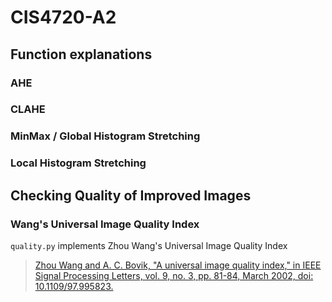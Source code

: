 # CIS4720-A2

## Function explanations

### AHE

### CLAHE

### MinMax / Global Histogram Stretching

### Local Histogram Stretching

## Checking Quality of Improved Images

### Wang's Universal Image Quality Index

`quality.py` implements Zhou Wang's Universal Image Quality Index

> [Zhou Wang and A. C. Bovik, "A universal image quality index," in IEEE Signal Processing Letters, vol. 9, no. 3, pp. 81-84, March 2002, doi: 10.1109/97.995823.](https://ieeexplore.ieee.org/abstract/document/995823)